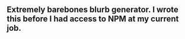 ## Extremely barebones blurb generator. I wrote this before I had access to NPM at my current job. 
